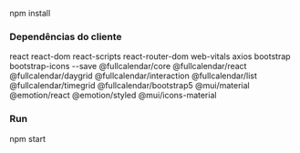 npm install

### Dependências do cliente
react
react-dom
react-scripts
react-router-dom
web-vitals
axios
bootstrap bootstrap-icons --save
@fullcalendar/core @fullcalendar/react @fullcalendar/daygrid
@fullcalendar/interaction @fullcalendar/list @fullcalendar/timegrid
@fullcalendar/bootstrap5
@mui/material @emotion/react @emotion/styled
@mui/icons-material

### Run
npm start